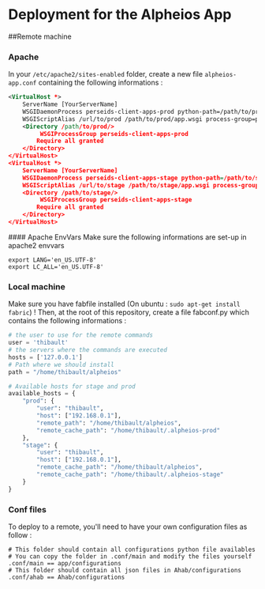 Deployment for the Alpheios App
===

##Remote machine

### Apache
In your `/etc/apache2/sites-enabled` folder, create a new file `alpheios-app.conf` containing the following informations :

```xml
<VirtualHost *>
    ServerName [YourServerName]
    WSGIDaemonProcess perseids-client-apps-prod python-path=/path/to/prod:/path/to/prod/flask/lib/python3.4/site-packages
    WSGIScriptAlias /url/to/prod /path/to/prod/app.wsgi process-group=perseids-client-apps-prod
    <Directory /path/to/prod/>
         WSGIProcessGroup perseids-client-apps-prod
        Require all granted
    </Directory>
</VirtualHost>
<VirtualHost *>
    ServerName [YourServerName]
    WSGIDaemonProcess perseids-client-apps-stage python-path=/path/to/stage:/path/to/stage/flask/lib/python3.4/site-packages
    WSGIScriptAlias /url/to/stage /path/to/stage/app.wsgi process-group=perseids-client-apps-stage
    <Directory /path/to/stage/>
         WSGIProcessGroup perseids-client-apps-stage
        Require all granted
    </Directory>
</VirtualHost>
```

#### Apache EnvVars
Make sure the following informations are set-up in apache2 envvars
```
export LANG='en_US.UTF-8'
export LC_ALL='en_US.UTF-8'
```

### Local machine

Make sure you have fabfile installed (On ubuntu : `sudo apt-get install fabric`) !
Then, at the root of this repository, create a file fabconf.py which contains the following informations :

```python
# the user to use for the remote commands
user = 'thibault'
# the servers where the commands are executed
hosts = ['127.0.0.1']
# Path where we should install
path = "/home/thibault/alpheios"

# Available hosts for stage and prod
available_hosts = {
    "prod": {
        "user": "thibault",
        "host": ["192.168.0.1"],
        "remote_path": "/home/thibault/alpheios",
        "remote_cache_path": "/home/thibault/.alpheios-prod"
    },
    "stage": {
        "user": "thibault",
        "host": ["192.168.0.1"],
        "remote_cache_path": "/home/thibault/alpheios",
        "remote_cache_path": "/home/thibault/.alpheios-stage"
    }
}

```

### Conf files
To deploy to a remote, you'll need to have your own configuration files as follow :

```
# This folder should contain all configurations python file availables
# You can copy the folder in .conf/main and modify the files yourself
.conf/main == app/configurations
# This folder should contain all json files in Ahab/configurations
.conf/ahab == Ahab/configurations
```
